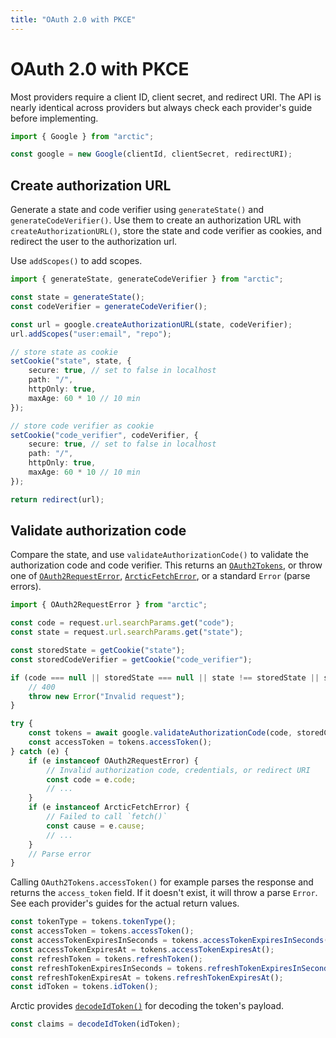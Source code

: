 ```yaml
---
title: "OAuth 2.0 with PKCE"
---
```


# OAuth 2.0 with PKCE

Most providers require a client ID, client secret, and redirect URI. The API is nearly identical across providers but always check each provider's guide before implementing.

```ts
import { Google } from "arctic";

const google = new Google(clientId, clientSecret, redirectURI);
```

## Create authorization URL

Generate a state and code verifier using `generateState()` and `generateCodeVerifier()`. Use them to create an authorization URL with `createAuthorizationURL()`, store the state and code verifier as cookies, and redirect the user to the authorization url.

Use `addScopes()` to add scopes.

```ts
import { generateState, generateCodeVerifier } from "arctic";

const state = generateState();
const codeVerifier = generateCodeVerifier();

const url = google.createAuthorizationURL(state, codeVerifier);
url.addScopes("user:email", "repo");

// store state as cookie
setCookie("state", state, {
	secure: true, // set to false in localhost
	path: "/",
	httpOnly: true,
	maxAge: 60 * 10 // 10 min
});

// store code verifier as cookie
setCookie("code_verifier", codeVerifier, {
	secure: true, // set to false in localhost
	path: "/",
	httpOnly: true,
	maxAge: 60 * 10 // 10 min
});

return redirect(url);
```

## Validate authorization code

Compare the state, and use `validateAuthorizationCode()` to validate the authorization code and code verifier. This returns an [`OAuth2Tokens`](/reference/main/OAuth2Tokens), or throw one of [`OAuth2RequestError`](/reference/main/OAuth2RequestError), [`ArcticFetchError`](/reference/main/ArcticFetchError), or a standard `Error` (parse errors).

```ts
import { OAuth2RequestError } from "arctic";

const code = request.url.searchParams.get("code");
const state = request.url.searchParams.get("state");

const storedState = getCookie("state");
const storedCodeVerifier = getCookie("code_verifier");

if (code === null || storedState === null || state !== storedState || storedCodeVerifier === null) {
	// 400
	throw new Error("Invalid request");
}

try {
	const tokens = await google.validateAuthorizationCode(code, storedCodeVerifier);
	const accessToken = tokens.accessToken();
} catch (e) {
	if (e instanceof OAuth2RequestError) {
		// Invalid authorization code, credentials, or redirect URI
		const code = e.code;
		// ...
	}
	if (e instanceof ArcticFetchError) {
		// Failed to call `fetch()`
		const cause = e.cause;
		// ...
	}
	// Parse error
}
```

Calling `OAuth2Tokens.accessToken()` for example parses the response and returns the `access_token` field. If it doesn't exist, it will throw a parse `Error`. See each provider's guides for the actual return values.

```ts
const tokenType = tokens.tokenType();
const accessToken = tokens.accessToken();
const accessTokenExpiresInSeconds = tokens.accessTokenExpiresInSeconds();
const accessTokenExpiresAt = tokens.accessTokenExpiresAt();
const refreshToken = tokens.refreshToken();
const refreshTokenExpiresInSeconds = tokens.refreshTokenExpiresInSeconds();
const refreshTokenExpiresAt = tokens.refreshTokenExpiresAt();
const idToken = tokens.idToken();
```

Arctic provides [`decodeIdToken()`](/reference/main/decodeIdToken) for decoding the token's payload.

```ts
const claims = decodeIdToken(idToken);
```
